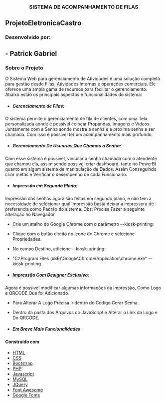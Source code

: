 

<h3 align="center">SISTEMA DE ACOMPANHAMENTO DE FILAS</h3>

## ProjetoEletronicaCastro

### Desenvolvido por:
## - Patrick Gabriel

### Sobre o Projeto

O Sistema Web para gerenciamento de Atividades é uma solução completa para gestão desde Filas, Atividades Internas e operações comerciais. Ele oferece uma ampla gama de recursos para facilitar o gerenciamento. Abaixo estão os principais aspectos e funcionalidades do sistema:

* ##### Gerenciamento de Filas:
O sistema permite o gerenciamento de fila de clientes, com uma Tela personalizada aonde é possivel colocar Propandas, Imagens e Videos.
Juntamente com a Senha aonde mostra a senha e a proxima senha a ser chamada. Com isso é possivel ter um acompanhamento mais profundo.

* ##### Gerenciamento De Usuarios Que Chamou a Senha:
Com esse sistema é possivel, vincular a senha chamada com o atendente que chamou ela, assim sendo possivel criar dashboard, tanto no PowerBI quanto em algum sistema de manipulação de Dados. Assim Conseguindo criar metas e Verificar o desempenho de cada Funcionario.

* ##### Impressão em Segundo Plano:
Impressão das senhas agora são feitas em segundo plano, e não tem a necessidade de selecionar qual impressão basta deixar a impressora de preferencia como Padrão do sistema.
Obs: Precisa Fazer a seguinte alteração no Navegador
* Crie um atalho do Google Chrome com o parâmetro --kiosk-printing:
* Clique com o botão direito no ícone do Chrome e selecione Propriedades.
* No campo Destino, adicione --kiosk-printing:
* "C:\Program Files (x86)\Google\Chrome\Application\chrome.exe" --kiosk-printing

* ##### Impressão Com Designer Exclusivo:
Agora é possivel modificar algumas informações da Impressão, Como Logo e QRCODE Que foi Adicionado.
* Para Alterar A Logo Precisa Ir dentro do Codigo Gerar Senha.
* Dentro da pasta dos Arquivos do JavaScript e Alterar o Link da Logo e Do QRCODE.

* ##### Em Breve Mais Funcionalidades

#### Construído com

* [HTML](https://www.w3schools.com/html/)
* [CSS](https://www.w3schools.com/css/)
* [Bootstrap](https://getbootstrap.com/)
* [PHP](https://www.php.net/)
* [Javascript](https://www.javascript.com/)
* [MySQL](https://www.mysql.com/)
* [JQuery](https://jquery.com/)
* [Font Awesome](https://fontawesome.com/)
* [Google Fonts](https://fonts.google.com/)